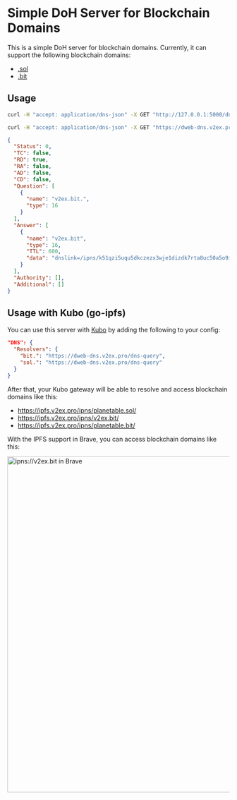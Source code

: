 # Simple DoH Server for Blockchain Domains

This is a simple DoH server for blockchain domains. Currently, it can support the following blockchain domains:

- [.sol](https://sns.id/)
- [.bit](https://did.id/)

## Usage

```bash
curl -H "accept: application/dns-json" -X GET "http://127.0.0.1:5000/dns-query?name=ohlife.sol"
```

```bash
curl -H "accept: application/dns-json" -X GET "https://dweb-dns.v2ex.pro/dns-query?name=v2ex.bit"
```

```json
{
  "Status": 0,
  "TC": false,
  "RD": true,
  "RA": false,
  "AD": false,
  "CD": false,
  "Question": [
    {
      "name": "v2ex.bit.",
      "type": 16
    }
  ],
  "Answer": [
    {
      "name": "v2ex.bit",
      "type": 16,
      "TTL": 600,
      "data": "dnslink=/ipns/k51qzi5uqu5dkczezx3wje1dizdk7rta8uc50a5o9ix4wmzqniacrdbfapt8cf"
    }
  ],
  "Authority": [],
  "Additional": []
}
```

## Usage with Kubo (go-ipfs)

You can use this server with [Kubo](https://github.com/ipfs/kubo) by adding the following to your config:

```json
"DNS": {
  "Resolvers": {
    "bit.": "https://dweb-dns.v2ex.pro/dns-query",
    "sol.": "https://dweb-dns.v2ex.pro/dns-query"
  }
}
```

After that, your Kubo gateway will be able to resolve and access blockchain domains like this:

- https://ipfs.v2ex.pro/ipns/planetable.sol/
- https://ipfs.v2ex.pro/ipns/v2ex.bit/
- https://ipfs.v2ex.pro/ipns/planetable.bit/

With the IPFS support in Brave, you can access blockchain domains like this:

<img src="https://i.v2ex.co/kn0qc018.png" width="762" alt="ipns://v2ex.bit in Brave" />
